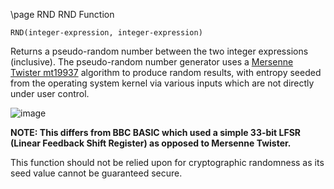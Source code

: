 \page RND RND Function
```basic
RND(integer-expression, integer-expression)
```
Returns a pseudo-random number between the two integer expressions (inclusive). The pseudo-random number generator uses a [Mersenne Twister mt19937](https://en.wikipedia.org/wiki/Mersenne_Twister) algorithm to produce random results, with entropy seeded from the operating system kernel via various inputs which are not directly under user control.

![image](https://user-images.githubusercontent.com/1556794/235545663-e3b17cdf-c47e-4d65-bfa1-84b3902c47fe.png)

**NOTE: This differs from BBC BASIC which used a simple 33-bit LFSR (Linear Feedback Shift Register) as opposed to Mersenne Twister.**

This function should not be relied upon for cryptographic randomness as its seed value cannot be guaranteed secure.